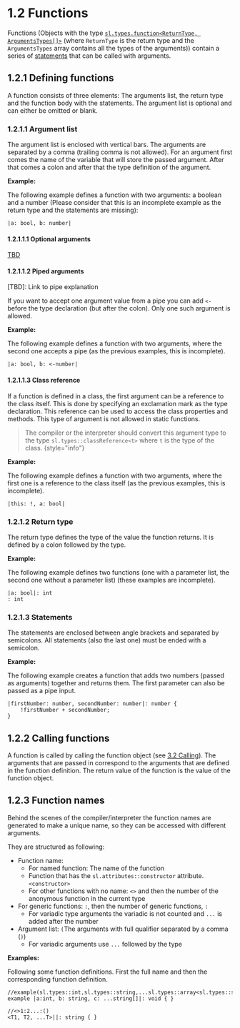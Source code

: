 # 1.2 Functions

<show-structure for="chapter" depth="5"></show-structure>

<code-block src="definitions.txt" include-lines="13-16" />

Functions (Objects with the type [`sl.types.function<ReturnType, ArgumentsTypes[]>`](TBD.md) (where `ReturnType` is the return type and the `ArgumentsTypes` array contains all the types of the arguments)) contain a series of [statements](3-Statements.md) that can be called with arguments.

## 1.2.1 Defining functions

A function consists of three elements: The arguments list, the return type and the function body with the statements.
The argument list is optional and can either be omitted or blank.

### 1.2.1.1 Argument list

The argument list is enclosed with vertical bars. The arguments are separated by a comma (trailing comma is not allowed). For an argument first comes the name of the variable that will store the passed argument. After that comes a colon and after that the type definition of the argument.

**Example:**

The following example defines a function with two arguments: a boolean and a number (Please consider that this is an incomplete example as the return type and the statements are missing):

```
|a: bool, b: number|
```

#### 1.2.1.1.1 Optional arguments

[TBD](TBD.md)

#### 1.2.1.1.2 Piped arguments

[TBD]: Link to pipe explanation

If you want to accept one argument value from a pipe you can add `<-` before the type declaration (but after the colon).
Only one such argument is allowed.

**Example:**

The following example defines a function with two arguments, where the second one accepts a pipe  (as the previous examples, this is incomplete).

```
|a: bool, b: <-number|
```

#### 1.2.1.1.3 Class reference

If a function is defined in a class, the first argument can be a reference to the class itself. This is done by specifying an exclamation mark as the type declaration. This reference can be used to access the class properties and methods. This type of argument is not allowed in static functions.

> The compiler or the interpreter should convert this argument type to the type `sl.types::classReference<t>` where `t`
> is the type of the class.
> {style="info"}

**Example:**

The following example defines a function with two arguments, where the first one is a reference to the class itself (as the previous examples, this is incomplete).

```
|this: !, a: bool|
```

### 1.2.1.2 Return type

The return type defines the type of the value the function returns. It is defined by a colon followed by the type.

**Example:**

The following example defines two functions (one with a parameter list, the second one without a parameter list) (these examples are incomplete).

```
|a: bool|: int
: int
```

### 1.2.1.3 Statements

The statements are enclosed between angle brackets and separated by semicolons. All statements (also the last one) must be ended with a semicolon.

**Example:**

The following example creates a function that adds two numbers (passed as arguments) together and returns them. The first parameter can also be passed as a pipe input.

```
|firstNumber: number, secondNumber: number|: number {
    !firstNumber + secondNumber;
}
```

## 1.2.2 Calling functions

A function is called by calling the function object (see [3.2 Calling](3-2-Calling.md)). The arguments that are passed in correspond to the arguments that are defined in the function definition. The return value of the function is the value of the function object.

## 1.2.3 Function names

Behind the scenes of the compiler/interpreter the function names are generated to make a unique name, so they can be accessed with different arguments.

They are structured as following:

* Function name:
    * For named function: The name of the function
    * Function that has the `sl.attributes::constructor` attribute. `<constructor>`
    * For other functions with no name: `<>` and then the number of the anonymous function in the current type
* For generic functions: `:`, then the number of generic functions, `:`
    * For variadic type arguments the variadic is not counted and `...` is added after the number
* Argument list: `(`The arguments with full qualifier separated by a comma (`)`)
    * For variadic arguments use `...` followed by the type

**Examples:**

Following some function definitions. First the full name and then the corresponding function definition.

```
//example(sl.types::int,sl.types::string,...sl.types::array<sl.types::string>)
example |a:int, b: string, c: ...string[]|: void { }

//<>1:2...:()
<T1, T2, ...T>||: string { }
```